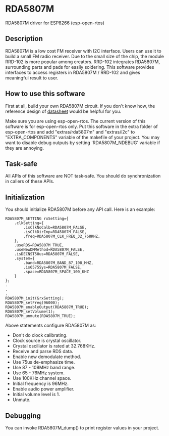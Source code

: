 # RDA5807M
RDA5807M driver for ESP8266 (esp-open-rtos)


## Description
RDA5807M is a low cost FM receiver with I2C interface. Users can use it to build a small FM radio receiver. Due to the small size of the chip, the module RRD-102 is more popular among creators. RRD-102 integrates RDA5807M, surrounding parts and pads for easily soldering. This software provides interfaces to access registers in RDA5807M / RRD-102 and gives meaningful result to user.


## How to use this software
First at all, build your own RDA5807M circuit. If you don't know how, the reference design of [datasheet](http://wiki.seeedstudio.com/wiki/File:RDA5807M_datasheet_v1.1.pdf) would be helpful for you.


Make sure you are using esp-open-rtos. The current version of this software is for esp-open-rtos only. Put this software in the extra folder of esp-open-rtos and add "extras/rda5807m" and "extras/i2c" to "EXTRA_COMPONENTS" variable of the makefile of your project. You may want to disable debug outputs by setting 'RDA5807M_NDEBUG' variable if they are annoying.

## Task-safe
All APIs of this software are NOT task-safe. You should do synchronization in callers of these APIs.


## Initialization
You should initialize RDA5807M before any API call. Here is an example:

	RDA5807M_SETTING rxSetting={
		.clkSetting={
			.isClkNoCalb=RDA5807M_FALSE,
			.isClkDirInp=RDA5807M_FALSE,
			.freq=RDA5807M_CLK_FREQ_32_768KHZ,
		},
		.useRDS=RDA5807M_TRUE,
		.useNewDMMethod=RDA5807M_FALSE,
		.isDECNST50us=RDA5807M_FALSE,
		.system={
			.band=RDA5807M_BAND_87_108_MHZ,
			.is6575Sys=RDA5807M_FALSE,
			.space=RDA5807M_SPACE_100_KHZ
		}
	};
	.
	.
	.
	RDA5807M_init(&rxSetting);
	RDA5807M_setFreq(96000);
	RDA5807M_enableOutput(RDA5807M_TRUE);
	RDA5807M_setVolume(1);
	RDA5807M_unmute(RDA5807M_TRUE);

Above statements configure RDA5807M as:
* Don't do clock calibrating.
* Clock source is crystal oscillator.
* Crystal oscillator is rated at 32.768KHz.
* Receive and parse RDS data.
* Enable new demodulate method.
* Use 75us de-emphasize time.
* Use 87 - 108MHz band range.
* Use 65 - 76MHz system.
* Use 100KHz channel space.
* Initial frequency is 96MHz.
* Enable audio power amplifier.
* Initial volume level is 1.
* Unmute.

## Debugging
You can invoke RDA5807M_dump() to print register values in your project.


